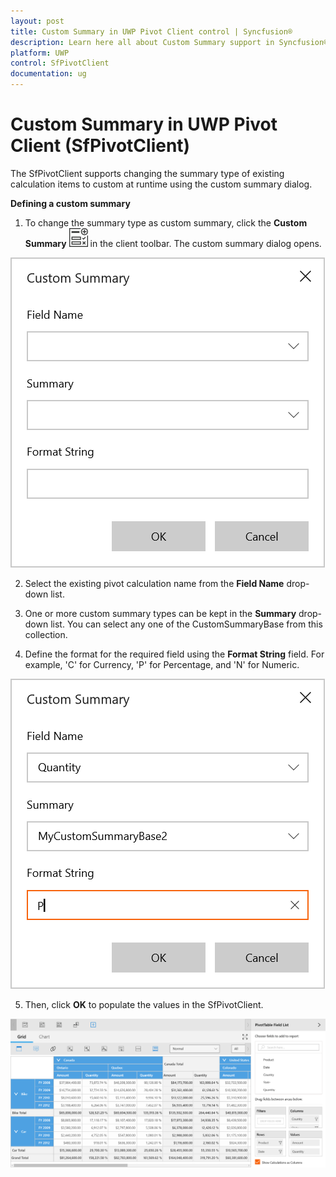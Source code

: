 ```yaml
---
layout: post
title: Custom Summary in UWP Pivot Client control | Syncfusion®
description: Learn here all about Custom Summary support in Syncfusion® UWP Pivot Client (SfPivotClient) control and more.
platform: UWP
control: SfPivotClient
documentation: ug
---
```


# Custom Summary in UWP Pivot Client (SfPivotClient)

The SfPivotClient supports changing the summary type of existing calculation items to custom at runtime using the custom summary dialog.

**Defining a custom summary**

1. To change the summary type as custom summary, click the **Custom Summary** ![](Custom-Summary_images/Custom-summary-icon.png) in the client toolbar. The custom summary dialog opens.

![Custom-Summary_image1](Custom-Summary_images/Custom-Summary_image1.png)

2. Select the existing pivot calculation name from the **Field Name** drop-down list.

3. One or more custom summary types can be kept in the **Summary** drop-down list. You can select any one of the CustomSummaryBase from this collection.

4. Define the format for the required field using the **Format String** field. For example, 'C' for Currency, 'P' for Percentage, and 'N' for Numeric.

![Custom-Summary_image2](Custom-Summary_images/Custom-Summary_image2.png)

5. Then, click **OK** to populate the values in the SfPivotClient.

![Custom-Summary_image3](Custom-Summary_images/Custom-Summary_image3.png)
